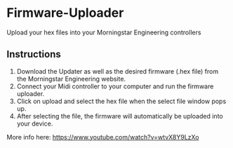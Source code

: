 # Firmware-Uploader
Upload your hex files into your Morningstar Engineering controllers

## Instructions
1. Download the Updater as well as the desired firmware (.hex file) from the Morningstar Engineering website.
2. Connect your Midi controller to your computer and run the firmware uploader.
3. Click on upload and select the hex file when the select file window pops up.
4. After selecting the file, the firmware will automatically be uploaded into your device.

More info here: https://www.youtube.com/watch?v=wtvX8Y9LzXo

